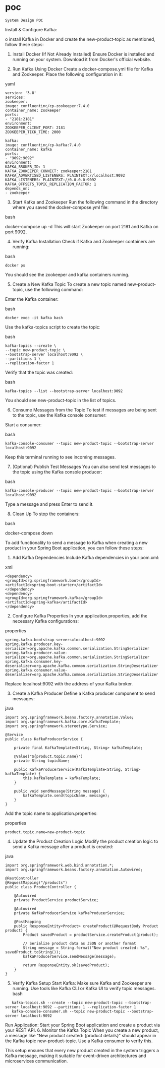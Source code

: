 # poc
```
System Design POC
```


Install & Configure Kafka:

o install Kafka in Docker and create the new-product-topic as mentioned, follow these steps:

1. Install Docker (If Not Already Installed)
   Ensure Docker is installed and running on your system. Download it from Docker's official website.

2. Run Kafka Using Docker
   Create a docker-compose.yml file for Kafka and Zookeeper. Place the following configuration in it:

yaml
```
version: '3.8'
services:
zookeeper:
image: confluentinc/cp-zookeeper:7.4.0
container_name: zookeeper
ports:
- "2181:2181"
environment:
ZOOKEEPER_CLIENT_PORT: 2181
ZOOKEEPER_TICK_TIME: 2000

kafka:
image: confluentinc/cp-kafka:7.4.0
container_name: kafka
ports:
- "9092:9092"
environment:
KAFKA_BROKER_ID: 1
KAFKA_ZOOKEEPER_CONNECT: zookeeper:2181
KAFKA_ADVERTISED_LISTENERS: PLAINTEXT://localhost:9092
KAFKA_LISTENERS: PLAINTEXT://0.0.0.0:9092
KAFKA_OFFSETS_TOPIC_REPLICATION_FACTOR: 1
depends_on:
- zookeeper
```
3. Start Kafka and Zookeeper
   Run the following command in the directory where you saved the docker-compose.yml file:

bash

docker-compose up -d
This will start Zookeeper on port 2181 and Kafka on port 9092.

4. Verify Kafka Installation
   Check if Kafka and Zookeeper containers are running:

bash

```
docker ps
```
You should see the zookeeper and kafka containers running.

5. Create a New Kafka Topic
   To create a new topic named new-product-topic, use the following command:

Enter the Kafka container:

bash

```
docker exec -it kafka bash
```
Use the kafka-topics script to create the topic:

bash

```
kafka-topics --create \
--topic new-product-topic \
--bootstrap-server localhost:9092 \
--partitions 1 \
--replication-factor 1
```
Verify that the topic was created:

bash

```
kafka-topics --list --bootstrap-server localhost:9092
```
You should see new-product-topic in the list of topics.

6. Consume Messages from the Topic
   To test if messages are being sent to the topic, use the Kafka console consumer:

Start a consumer:

bash

```
kafka-console-consumer --topic new-product-topic --bootstrap-server localhost:9092
```
Keep this terminal running to see incoming messages.

7. (Optional) Publish Test Messages
   You can also send test messages to the topic using the Kafka console producer:

bash

```
kafka-console-producer --topic new-product-topic --bootstrap-server localhost:9092
```
Type a message and press Enter to send it.

8. Clean Up
   To stop the containers:

bash

docker-compose down


To add functionality to send a message to Kafka when creating a new product in your Spring Boot application, you can follow these steps:

1. Add Kafka Dependencies
   Include Kafka dependencies in your pom.xml:

xml

```
<dependency>
<groupId>org.springframework.boot</groupId>
<artifactId>spring-boot-starter</artifactId>
</dependency>
<dependency>
<groupId>org.springframework.kafka</groupId>
<artifactId>spring-kafka</artifactId>
</dependency>
```
2. Configure Kafka Properties
   In your application.properties, add the necessary Kafka configurations:

properties

```
spring.kafka.bootstrap-servers=localhost:9092
spring.kafka.producer.key-serializer=org.apache.kafka.common.serialization.StringSerializer
spring.kafka.producer.value-serializer=org.apache.kafka.common.serialization.StringSerializer
spring.kafka.consumer.key-deserializer=org.apache.kafka.common.serialization.StringDeserializer
spring.kafka.consumer.value-deserializer=org.apache.kafka.common.serialization.StringDeserializer
```
Replace localhost:9092 with the address of your Kafka broker.

3. Create a Kafka Producer
   Define a Kafka producer component to send messages:

java

```
import org.springframework.beans.factory.annotation.Value;
import org.springframework.kafka.core.KafkaTemplate;
import org.springframework.stereotype.Service;

@Service
public class KafkaProducerService {

    private final KafkaTemplate<String, String> kafkaTemplate;

    @Value("${product.topic.name}")
    private String topicName;

    public KafkaProducerService(KafkaTemplate<String, String> kafkaTemplate) {
        this.kafkaTemplate = kafkaTemplate;
    }

    public void sendMessage(String message) {
        kafkaTemplate.send(topicName, message);
    }
}
```
Add the topic name to application.properties:

properties

```
product.topic.name=new-product-topic
```
4. Update the Product Creation Logic
   Modify the product creation logic to send a Kafka message after a product is created:

java

```
import org.springframework.web.bind.annotation.*;
import org.springframework.beans.factory.annotation.Autowired;

@RestController
@RequestMapping("/products")
public class ProductController {

    @Autowired
    private ProductService productService;

    @Autowired
    private KafkaProducerService kafkaProducerService;

    @PostMapping
    public ResponseEntity<Product> createProduct(@RequestBody Product product) {
        Product savedProduct = productService.createProduct(product);

        // Serialize product data as JSON or another format
        String message = String.format("New product created: %s", savedProduct.toString());
        kafkaProducerService.sendMessage(message);

        return ResponseEntity.ok(savedProduct);
    }
}
```
5. Verify Kafka Setup
   Start Kafka: Make sure Kafka and Zookeeper are running. Use tools like Kafka CLI or Kafka UI to verify topic messages.
   bash
   
```
   kafka-topics.sh --create --topic new-product-topic --bootstrap-server localhost:9092 --partitions 1 --replication-factor 1
   kafka-console-consumer.sh --topic new-product-topic --bootstrap-server localhost:9092
   ```
   Run Application: Start your Spring Boot application and create a product via your REST API.
6. Monitor the Kafka Topic
   When you create a new product, a message like "New product created: {product details}" should appear in the Kafka topic new-product-topic. Use a Kafka consumer to verify this.

This setup ensures that every new product created in the system triggers a Kafka message, making it suitable for event-driven architectures and microservices communication.

